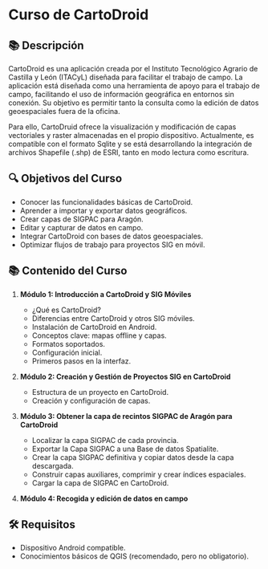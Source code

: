 # Curso de CartoDroid

## 📚 Descripción
CartoDroid es una aplicación creada por el Instituto Tecnológico Agrario de Castilla y León (ITACyL) diseñada para facilitar el trabajo de campo.  La aplicación está diseñada como una herramienta de apoyo para el trabajo de campo, facilitando el uso de información geográfica en entornos sin conexión. Su objetivo es permitir tanto la consulta como la edición de datos geoespaciales fuera de la oficina.

Para ello, CartoDruid ofrece la visualización y modificación de capas vectoriales y raster almacenadas en el propio dispositivo. Actualmente, es compatible con el formato Sqlite y se está desarrollando la integración de archivos Shapefile (.shp) de ESRI, tanto en modo lectura como escritura.

## 🔍 Objetivos del Curso
- Conocer las funcionalidades básicas de CartoDroid.
- Aprender a importar y exportar datos geográficos.
- Crear capas de SIGPAC para Aragón.
- Editar y capturar de datos en campo.
- Integrar CartoDroid con bases de datos geoespaciales.
- Optimizar flujos de trabajo para proyectos SIG en móvil.

## 📚 Contenido del Curso
1. **Módulo 1: Introducción a CartoDroid y SIG Móviles**
   - ¿Qué es CartoDroid?
   - Diferencias entre CartoDroid y otros SIG móviles.
   - Instalación de CartoDroid en Android.
   - Conceptos clave: mapas offline y capas.
   - Formatos soportados. 
   - Configuración inicial.
   - Primeros pasos en la interfaz.
  
   
2. **Módulo 2: Creación y Gestión de Proyectos SIG en CartoDroid**
   - Estructura de un proyecto en CartoDroid.
   - Creación y configuración de capas.
   
3. **Módulo 3: Obtener la capa de recintos SIGPAC de Aragón para CartoDroid**
   - Localizar la capa SIGPAC de cada provincia.
   - Exportar la Capa SIGPAC a una Base de datos Spatialite.
   - Crear la capa SIGPAC definitiva y copiar datos desde la capa descargada.
   - Construir capas auxiliares, comprimir y crear índices espaciales.
   - Cargar la capa de SIGPAC en CartoDroid.
   
4. **Módulo 4: Recogida y edición de datos en campo**


## 🛠️ Requisitos
- Dispositivo Android compatible.
- Conocimientos básicos de QGIS (recomendado, pero no obligatorio).
